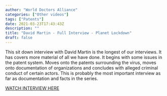 ```yaml
---
author: "World Doctors Alliance"
categories: ["Other videos"]
tags: ["Patents"]
date: 2021-03-23T17:43:43Z
description: ""
title: "David Martin - Full Interview - Planet Lockdown"
draft: false
---
```


This sit down interview with David  Martin is the longest of our interviews. It has covers more material of  all we have done. It begins with some issues in the patent system. Moves onto the patents surrounding the virus, moves onto documentation of  organizations and concludes with alleged criminal conduct of certain  actors. This is probably the most important interview as far as  documentation and facts in the series.  

[WATCH INTERVIEW HERE](https://rumble.com/vd6jjp-david-martin-full-interview-planet-lockdown.html)
